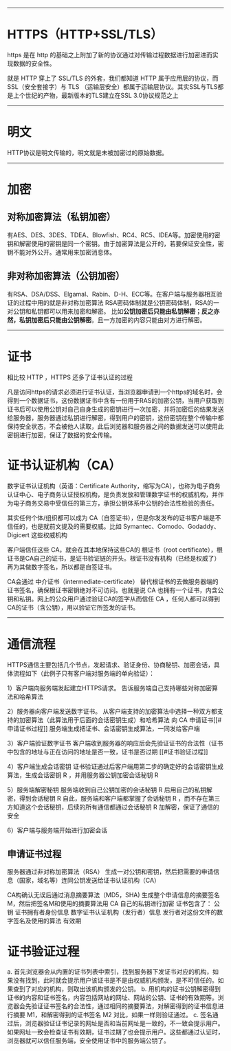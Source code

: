 ___
# HTTPS（HTTP+SSL/TLS）
https 是在 http 的基础之上附加了新的协议通过对传输过程数据进行加密进而实现数据的安全性。

就是 HTTP 穿上了 SSL/TLS 的外套，我们都知道 HTTP 属于应用层的协议，而 SSL（安全套接字）与 TLS （运输层安全）都属于运输层协议。其实SSL与TLS都是上个世纪的产物，最新版本的TLS建立在SSL 3.0协议规范之上

___
# 明文
HTTP协议是明文传输的，明文就是未被加密过的原始数据。

___
# 加密

## 对称加密算法（私钥加密）
有AES、DES、3DES、TDEA、Blowfish、RC4、RC5、IDEA等。加密使用的密钥和解密使用的密钥是同一个密钥。由于加密算法是公开的，若要保证安全性，密钥不能对外公开。通常用来加密消息体。

## 非对称加密算法（公钥加密）
有RSA、DSA/DSS、Elgamal、Rabin、D-H、ECC等。在客户端与服务器相互验证的过程中用的就是非对称加密算法
RSA密码体制就是公钥密码体制，RSA的一对公钥和私钥都可以用来加密和解密。
比如**公钥加密后只能由私钥解密；反之亦然，私钥加密后只能由公钥解密**。且一方加密的内容只能由对方进行解密。

___
# 证书
相比较 HTTP ，HTTPS 还多了证书认证的过程

凡是访问https的请求必须进行证书认证，当浏览器申请到一个https的域名时，会得到一个数据证书，这份数据证书中含有一份用于RAS的加密公钥，当用户获取到证书后可以使用公钥对自己自身生成的密钥进行一次加密，并将加密后的结果发送给服务器，服务器通过私钥进行解密，得到用户的密钥，这份密钥在整个传输中都保持安全状态，不会被他人读取，此后浏览器和服务器之间的数据发送可以使用此密钥进行加密，保证了数据的安全传输。

# 证书认证机构（CA）
数字证书认证机构（英语：Certificate Authority，缩写为CA），也称为电子商务认证中心、电子商务认证授权机构，是负责发放和管理数字证书的权威机构，并作为电子商务交易中受信任的第三方，承担公钥体系中公钥的合法性检验的责任。

其实任何个体/组织都可以成为 CA（自签证书），但是你发发布的证书客户端是不信任的，也是就前文提及的需要权威。比如 Symantec、Comodo、Godaddy、Digicert 这些权威机构

客户端信任这些 CA，就会在其本地保持这些CA的 根证书（root certificate），根证书是CA自己的证书，是证书验证链的开头。根证书没有机构（已经是权威了）再为其做数字签名，所以都是自签证书。

CA会通过 中介证书（intermediate-certificate） 替代根证书的去做服务器端的证书签名，确保根证书密钥绝对不可访问。也就是说 CA 也拥有一个证书，内含公钥和私钥。网上的公众用户通过验证CA的签字从而信任 CA ，任何人都可以得到CA的证书（含公钥），用以验证它所签发的证书。

___
# 通信流程

HTTPS通信主要包括几个节点，发起请求、验证身份、协商秘钥、加密会话，具体流程如下（此例子只有客户端对服务端的单向验证）：

1）客户端向服务端发起建立HTTPS请求。
告诉服务端自己支持哪些对称加密算法和哈希算法

2）服务器向客户端发送数字证书。
从客户端支持的加密算法中选择一种双方都支持的加密算法（此算法用于后面的会话密钥生成）和哈希算法
向 CA 申请证书[[#申请证书过程]]
服务端生成把证书、会话密钥生成算法，一同发给客户端

3）客户端验证数字证书
客户端收到服务器的响应后会先验证证书的合法性（证书中包含的地址与正在访问的地址是否一致，证书是否过期
[[#证书验证过程]]

4）客户端生成会话密钥
证书验证通过后客户端用第二步的确定好的会话密钥生成算法，生成会话密钥 R ，并用服务器公钥加密会话秘钥 R 

5）服务端解密秘钥
服务端收到自己公钥加密的会话秘钥 R 后用自己的私钥解密，得到会话秘钥 R
自此，服务端和客户端都掌握了会话秘钥 R ，而不存在第三方知道这个会话秘钥，后续的所有通信都通过会话秘钥 R 加解密，保证了通信的安全

6）客户端与服务端开始进行加密会话

## 申请证书过程
服务器通过非对称加密算法（RSA） 生成一对公钥和密钥，然后把需要的申请信息（国家，域名等）连同公钥发送给证书认证机构（CA）

CA构确认无误后通过消息摘要算法（MD5，SHA) 生成整个申请信息的摘要签名M，然后把签名M和使用的摘要算法用 CA 自己的私钥进行加密
证书包含了：
公钥
证书拥有者身份信息
数字证书认证机构（发行者）信息
发行者对这份文件的数字签名及使用的算法
有效期

# 证书验证过程
a.  首先浏览器会从内置的证书列表中索引，找到服务器下发证书对应的机构，如果没有找到，此时就会提示用户该证书是不是由权威机构颁发，是不可信任的。如果查到了对应的机构，则取出该机构颁发的公钥。
b.  用机构的证书公钥解密得到证书的内容和证书签名，内容包括网站的网址、网站的公钥、证书的有效期等。浏览器会先验证证书签名的合法性，通过相同的摘要算法，对解密得到的证书信息进行摘要 M1，和解密得到的证书签名 M2 对比，如果一样则验证通过。
c. 签名通过后，浏览器验证证书记录的网址是否和当前网址是一致的，不一致会提示用户。如果网址一致会检查证书有效期，证书过期了也会提示用户。这些都通过认证时，浏览器就可以信任服务端，安全使用证书中的服务端公钥了。




